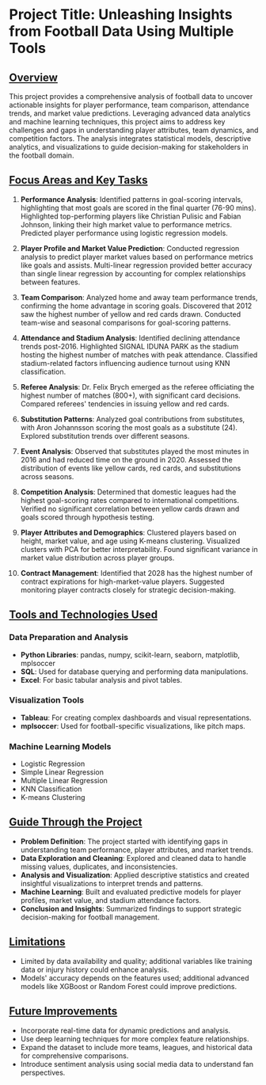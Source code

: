 # Project Title: Unleashing Insights from Football Data Using Multiple Tools

## [Overview](#overview)
This project provides a comprehensive analysis of football data to uncover actionable insights for player performance, team comparison, attendance trends, and market value predictions. Leveraging advanced data analytics and machine learning techniques, this project aims to address key challenges and gaps in understanding player attributes, team dynamics, and competition factors. The analysis integrates statistical models, descriptive analytics, and visualizations to guide decision-making for stakeholders in the football domain.

## [Focus Areas and Key Tasks](#focus-areas-and-key-tasks)

1. **Performance Analysis**: Identified patterns in goal-scoring intervals, highlighting that most goals are scored in the final quarter (76-90 mins). Highlighted top-performing players like Christian Pulisic and Fabian Johnson, linking their high market value to performance metrics. Predicted player performance using logistic regression models.

2. **Player Profile and Market Value Prediction**: Conducted regression analysis to predict player market values based on performance metrics like goals and assists. Multi-linear regression provided better accuracy than single linear regression by accounting for complex relationships between features.

3. **Team Comparison**: Analyzed home and away team performance trends, confirming the home advantage in scoring goals. Discovered that 2012 saw the highest number of yellow and red cards drawn. Conducted team-wise and seasonal comparisons for goal-scoring patterns.

4. **Attendance and Stadium Analysis**: Identified declining attendance trends post-2016. Highlighted SIGNAL IDUNA PARK as the stadium hosting the highest number of matches with peak attendance. Classified stadium-related factors influencing audience turnout using KNN classification.

5. **Referee Analysis**: Dr. Felix Brych emerged as the referee officiating the highest number of matches (800+), with significant card decisions. Compared referees' tendencies in issuing yellow and red cards.

6. **Substitution Patterns**: Analyzed goal contributions from substitutes, with Aron Johannsson scoring the most goals as a substitute (24). Explored substitution trends over different seasons.

7. **Event Analysis**: Observed that substitutes played the most minutes in 2016 and had reduced time on the ground in 2020. Assessed the distribution of events like yellow cards, red cards, and substitutions across seasons.

8. **Competition Analysis**: Determined that domestic leagues had the highest goal-scoring rates compared to international competitions. Verified no significant correlation between yellow cards drawn and goals scored through hypothesis testing.

9. **Player Attributes and Demographics**: Clustered players based on height, market value, and age using K-means clustering. Visualized clusters with PCA for better interpretability. Found significant variance in market value distribution across player groups.

10. **Contract Management**: Identified that 2028 has the highest number of contract expirations for high-market-value players. Suggested monitoring player contracts closely for strategic decision-making.

## [Tools and Technologies Used](#tools-and-technologies-used)

### Data Preparation and Analysis
- **Python Libraries**: pandas, numpy, scikit-learn, seaborn, matplotlib, mplsoccer
- **SQL**: Used for database querying and performing data manipulations.
- **Excel**: For basic tabular analysis and pivot tables.

### Visualization Tools
- **Tableau**: For creating complex dashboards and visual representations.
- **mplsoccer**: Used for football-specific visualizations, like pitch maps.

### Machine Learning Models
- Logistic Regression
- Simple Linear Regression
- Multiple Linear Regression
- KNN Classification
- K-means Clustering

## [Guide Through the Project](#guide-through-the-project)

- **Problem Definition**: The project started with identifying gaps in understanding team performance, player attributes, and market trends.
- **Data Exploration and Cleaning**: Explored and cleaned data to handle missing values, duplicates, and inconsistencies.
- **Analysis and Visualization**: Applied descriptive statistics and created insightful visualizations to interpret trends and patterns.
- **Machine Learning**: Built and evaluated predictive models for player profiles, market value, and stadium attendance factors.
- **Conclusion and Insights**: Summarized findings to support strategic decision-making for football management.

## [Limitations](#limitations)

- Limited by data availability and quality; additional variables like training data or injury history could enhance analysis.
- Models' accuracy depends on the features used; additional advanced models like XGBoost or Random Forest could improve predictions.

## [Future Improvements](#future-improvements)

- Incorporate real-time data for dynamic predictions and analysis.
- Use deep learning techniques for more complex feature relationships.
- Expand the dataset to include more teams, leagues, and historical data for comprehensive comparisons.
- Introduce sentiment analysis using social media data to understand fan perspectives.
